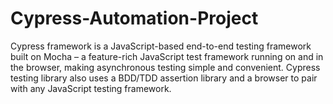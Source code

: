 # Cypress-Automation-Project
Cypress framework is a JavaScript-based end-to-end testing framework built on Mocha – a feature-rich JavaScript test framework running on and in the browser, making asynchronous testing simple and convenient. Cypress testing library also uses a BDD/TDD assertion library and a browser to pair with any JavaScript testing framework. 
